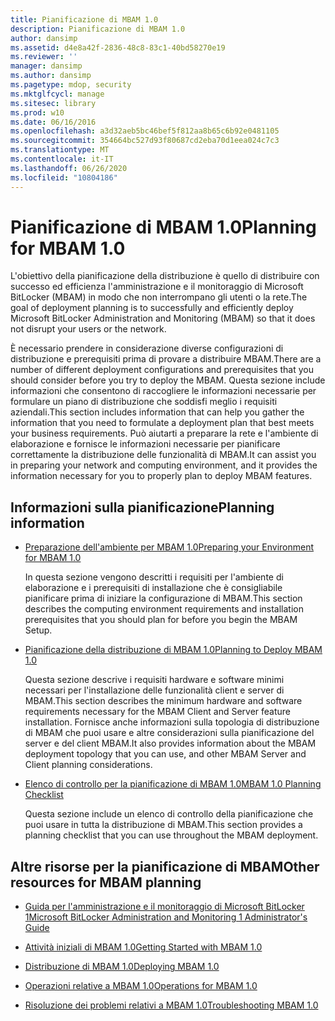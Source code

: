 ```yaml
---
title: Pianificazione di MBAM 1.0
description: Pianificazione di MBAM 1.0
author: dansimp
ms.assetid: d4e8a42f-2836-48c8-83c1-40bd58270e19
ms.reviewer: ''
manager: dansimp
ms.author: dansimp
ms.pagetype: mdop, security
ms.mktglfcycl: manage
ms.sitesec: library
ms.prod: w10
ms.date: 06/16/2016
ms.openlocfilehash: a3d32aeb5bc46bef5f812aa8b65c6b92e0481105
ms.sourcegitcommit: 354664bc527d93f80687cd2eba70d1eea024c7c3
ms.translationtype: MT
ms.contentlocale: it-IT
ms.lasthandoff: 06/26/2020
ms.locfileid: "10804186"
---
```

# <span data-ttu-id="0ed84-103">Pianificazione di MBAM 1.0</span><span class="sxs-lookup"><span data-stu-id="0ed84-103">Planning for MBAM 1.0</span></span>


<span data-ttu-id="0ed84-104">L'obiettivo della pianificazione della distribuzione è quello di distribuire con successo ed efficienza l'amministrazione e il monitoraggio di Microsoft BitLocker (MBAM) in modo che non interrompano gli utenti o la rete.</span><span class="sxs-lookup"><span data-stu-id="0ed84-104">The goal of deployment planning is to successfully and efficiently deploy Microsoft BitLocker Administration and Monitoring (MBAM) so that it does not disrupt your users or the network.</span></span>

<span data-ttu-id="0ed84-105">È necessario prendere in considerazione diverse configurazioni di distribuzione e prerequisiti prima di provare a distribuire MBAM.</span><span class="sxs-lookup"><span data-stu-id="0ed84-105">There are a number of different deployment configurations and prerequisites that you should consider before you try to deploy the MBAM.</span></span> <span data-ttu-id="0ed84-106">Questa sezione include informazioni che consentono di raccogliere le informazioni necessarie per formulare un piano di distribuzione che soddisfi meglio i requisiti aziendali.</span><span class="sxs-lookup"><span data-stu-id="0ed84-106">This section includes information that can help you gather the information that you need to formulate a deployment plan that best meets your business requirements.</span></span> <span data-ttu-id="0ed84-107">Può aiutarti a preparare la rete e l'ambiente di elaborazione e fornisce le informazioni necessarie per pianificare correttamente la distribuzione delle funzionalità di MBAM.</span><span class="sxs-lookup"><span data-stu-id="0ed84-107">It can assist you in preparing your network and computing environment, and it provides the information necessary for you to properly plan to deploy MBAM features.</span></span>

## <span data-ttu-id="0ed84-108">Informazioni sulla pianificazione</span><span class="sxs-lookup"><span data-stu-id="0ed84-108">Planning information</span></span>


-   [<span data-ttu-id="0ed84-109">Preparazione dell'ambiente per MBAM 1.0</span><span class="sxs-lookup"><span data-stu-id="0ed84-109">Preparing your Environment for MBAM 1.0</span></span>](preparing-your-environment-for-mbam-10.md)

    <span data-ttu-id="0ed84-110">In questa sezione vengono descritti i requisiti per l'ambiente di elaborazione e i prerequisiti di installazione che è consigliabile pianificare prima di iniziare la configurazione di MBAM.</span><span class="sxs-lookup"><span data-stu-id="0ed84-110">This section describes the computing environment requirements and installation prerequisites that you should plan for before you begin the MBAM Setup.</span></span>

-   [<span data-ttu-id="0ed84-111">Pianificazione della distribuzione di MBAM 1.0</span><span class="sxs-lookup"><span data-stu-id="0ed84-111">Planning to Deploy MBAM 1.0</span></span>](planning-to-deploy-mbam-10.md)

    <span data-ttu-id="0ed84-112">Questa sezione descrive i requisiti hardware e software minimi necessari per l'installazione delle funzionalità client e server di MBAM.</span><span class="sxs-lookup"><span data-stu-id="0ed84-112">This section describes the minimum hardware and software requirements necessary for the MBAM Client and Server feature installation.</span></span> <span data-ttu-id="0ed84-113">Fornisce anche informazioni sulla topologia di distribuzione di MBAM che puoi usare e altre considerazioni sulla pianificazione del server e del client MBAM.</span><span class="sxs-lookup"><span data-stu-id="0ed84-113">It also provides information about the MBAM deployment topology that you can use, and other MBAM Server and Client planning considerations.</span></span>

-   [<span data-ttu-id="0ed84-114">Elenco di controllo per la pianificazione di MBAM 1.0</span><span class="sxs-lookup"><span data-stu-id="0ed84-114">MBAM 1.0 Planning Checklist</span></span>](mbam-10-planning-checklist.md)

    <span data-ttu-id="0ed84-115">Questa sezione include un elenco di controllo della pianificazione che puoi usare in tutta la distribuzione di MBAM.</span><span class="sxs-lookup"><span data-stu-id="0ed84-115">This section provides a planning checklist that you can use throughout the MBAM deployment.</span></span>

## <a href="" id="other-resources-for-mbam-planning-"></a><span data-ttu-id="0ed84-116">Altre risorse per la pianificazione di MBAM</span><span class="sxs-lookup"><span data-stu-id="0ed84-116">Other resources for MBAM planning</span></span>


-   [<span data-ttu-id="0ed84-117">Guida per l'amministrazione e il monitoraggio di Microsoft BitLocker 1</span><span class="sxs-lookup"><span data-stu-id="0ed84-117">Microsoft BitLocker Administration and Monitoring 1 Administrator's Guide</span></span>](index.md)

-   [<span data-ttu-id="0ed84-118">Attività iniziali di MBAM 1.0</span><span class="sxs-lookup"><span data-stu-id="0ed84-118">Getting Started with MBAM 1.0</span></span>](getting-started-with-mbam-10.md)

-   [<span data-ttu-id="0ed84-119">Distribuzione di MBAM 1.0</span><span class="sxs-lookup"><span data-stu-id="0ed84-119">Deploying MBAM 1.0</span></span>](deploying-mbam-10.md)

-   [<span data-ttu-id="0ed84-120">Operazioni relative a MBAM 1.0</span><span class="sxs-lookup"><span data-stu-id="0ed84-120">Operations for MBAM 1.0</span></span>](operations-for-mbam-10.md)

-   [<span data-ttu-id="0ed84-121">Risoluzione dei problemi relativi a MBAM 1.0</span><span class="sxs-lookup"><span data-stu-id="0ed84-121">Troubleshooting MBAM 1.0</span></span>](troubleshooting-mbam-10.md)

 

 





